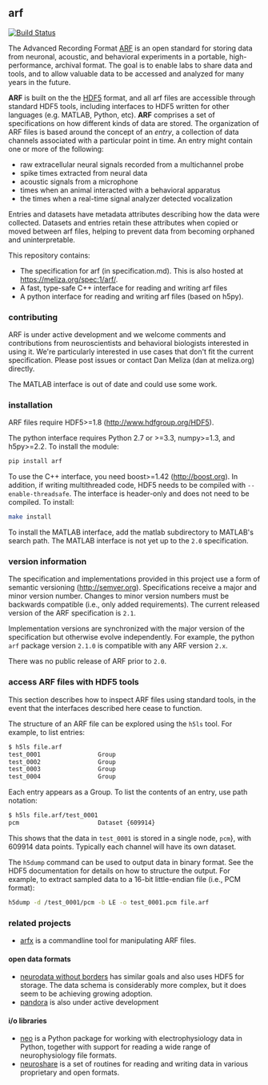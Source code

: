 ## arf

[![Build Status](https://travis-ci.org/melizalab/arf.png?branch=master)](https://travis-ci.org/melizalab/arf)

The Advanced Recording Format [ARF](https://meliza.org/spec:1/arf/) is an open
standard for storing data from neuronal, acoustic, and behavioral experiments in
a portable, high-performance, archival format. The goal is to enable labs to
share data and tools, and to allow valuable data to be accessed and analyzed for
many years in the future.

**ARF** is built on the the [HDF5](http://www.hdfgroup.org/HDF5/) format, and
all arf files are accessible through standard HDF5 tools, including interfaces
to HDF5 written for other languages (e.g. MATLAB, Python, etc). **ARF**
comprises a set of specifications on how different kinds of data are stored. The
organization of ARF files is based around the concept of an *entry*, a
collection of data channels associated with a particular point in time. An entry
might contain one or more of the following:

-   raw extracellular neural signals recorded from a multichannel probe
-   spike times extracted from neural data
-   acoustic signals from a microphone
-   times when an animal interacted with a behavioral apparatus
-   the times when a real-time signal analyzer detected vocalization

Entries and datasets have metadata attributes describing how the data were
collected. Datasets and entries retain these attributes when copied or moved
between arf files, helping to prevent data from becoming orphaned and
uninterpretable.

This repository contains:

-   The specification for arf (in specification.md). This is also hosted at https://meliza.org/spec:1/arf/.
-   A fast, type-safe C++ interface for reading and writing arf files
-   A python interface for reading and writing arf files (based on h5py).

### contributing

ARF is under active development and we welcome comments and contributions from
neuroscientists and behavioral biologists interested in using it. We're
particularly interested in use cases that don't fit the current specification.
Please post issues or contact Dan Meliza (dan at meliza.org) directly.

The MATLAB interface is out of date and could use some work.

### installation

ARF files require HDF5>=1.8 (<http://www.hdfgroup.org/HDF5>).

The python interface requires Python 2.7 or >=3.3, numpy>=1.3, and h5py>=2.2. To install the module:

```bash
pip install arf
```

To use the C++ interface, you need boost>=1.42 (<http://boost.org>). In addition,
if writing multithreaded code, HDF5 needs to be compiled with
`--enable-threadsafe`. The interface is header-only and does not need to be
compiled. To install:

```bash
make install
```

To install the MATLAB interface, add the matlab subdirectory to MATLAB's search
path. The MATLAB interface is not yet up to the `2.0` specification.

### version information

The specification and implementations provided in this project use a form of
semantic versioning (<http://semver.org>). Specifications receive a major and
minor version number. Changes to minor version numbers must be backwards
compatible (i.e., only added requirements). The current released version of the
ARF specification is `2.1`.

Implementation versions are synchronized with the major version of the
specification but otherwise evolve independently. For example, the python `arf`
package version `2.1.0` is compatible with any ARF version `2.x`.

There was no public release of ARF prior to `2.0`.

### access ARF files with HDF5 tools

This section describes how to inspect ARF files using standard tools, in the
event that the interfaces described here cease to function.

The structure of an ARF file can be explored using the `h5ls` tool. For example,
to list entries:

```bash
$ h5ls file.arf
test_0001                Group
test_0002                Group
test_0003                Group
test_0004                Group
```

Each entry appears as a Group. To list the contents of an entry, use path
notation:

```bash
$ h5ls file.arf/test_0001
pcm                      Dataset {609914}
```

This shows that the data in `test_0001` is stored in a single node, `pcm`}, with
609914 data points. Typically each channel will have its own dataset.

The `h5dump` command can be used to output data in binary format. See the HDF5
documentation for details on how to structure the output. For example, to
extract sampled data to a 16-bit little-endian file (i.e., PCM format):

```bash
h5dump -d /test_0001/pcm -b LE -o test_0001.pcm file.arf
```

### related projects

- [arfx](https://github.com/melizalab/arfx) is a commandline tool for manipulating ARF files.

#### open data formats

-   [neurodata without borders](http://www.nwb.org) has similar goals and also
    uses HDF5 for storage. The data schema is considerably more complex, but it
    does seem to be achieving growing adoption.
-   [pandora](https://github.com/G-Node/pandora) is also under active development

#### i/o libraries

-   [neo](https://github.com/NeuralEnsemble/python-neo) is a Python package for
    working with electrophysiology data in Python, together with support for
    reading a wide range of neurophysiology file formats.
-   [neuroshare](http://neuroshare.org) is a set of routines for reading and
    writing data in various proprietary and open formats.
